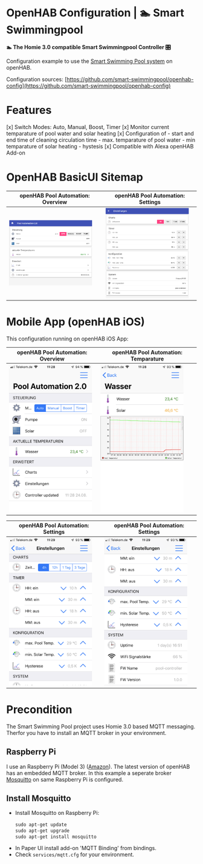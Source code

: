 # OpenHAB Configuration | 🏊 Smart Swimmingpool 

**🏊 The Homie 3.0 compatible Smart Swimmingpool Controller 🎛️**

Configuration example to use the [Smart Swimming Pool system](https://smart-swimmingpool.github.io/smart-swimmingpool/) on openHAB.

Configuration sources: [https://github.com/smart-swimmingpool/openhab-config](https://github.com/smart-swimmingpool/openhab-config)

# Features

[x] Switch Modes: Auto, Manual, Boost, Timer
[x] Monitor current temparature of pool water and solar heating
[x] Configuration of
    - start and end time of cleaning circulation time
    - max. temparature of pool water
    - min temparature of solar heating 
    - hystesis
[x] Compatible with Alexa openHAB Add-on

# OpenHAB BasicUI Sitemap

| openHAB Pool Automation: Overview            | openHAB Pool Automation: Settings         |
|----------------------------------------------|----------------------------------------------|
| <img alt="openHAB Pool Automation overview" src="openhab-basicui-overview.png"  width="220">  | <img alt="openHAB Pool Automation temperature" src="openhab-basicui-settings.png"  width="220"> |

# Mobile App (openHAB iOS)

This configuration running on openHAB iOS App:

| openHAB Pool Automation: Overview            | openHAB Pool Automation: Temparature         |
|----------------------------------------------|----------------------------------------------|
| <img alt="openHAB Pool Automation overview" src="openhab-pool-automation-overview.png"  width="220">  | <img alt="openHAB Pool Automation temperature" src="openhab-pool-automation-temparature.png"  width="220"> |


| openHAB Pool Automation: Settings            | openHAB Pool Automation: Settings            |
|----------------------------------------------|----------------------------------------------|
| <img alt="openHAB Pool Automation settings" src="openhab-pool-automation-settings-1.png" width="220"> | <img alt="openHAB Pool Automation settings" src="openhab-pool-automation-settings-2.png" width="220"> |



# Precondition

The Smart Swimming Pool project uses Homie 3.0 based MQTT messaging. Therfor you have to install 
an MQTT broker in your environment.

## Raspberry Pi

I use an Raspberry Pi (Model 3) ([Amazon](https://amzn.to/2NnqwDQ)). The latest version of openHAB has an embedded MQTT broker. In this example a seperate broker [Mosquitto](https://mosquitto.org/) on same Raspberry Pi is configured.

## Install Mosquitto

- Install Mosquitto on Raspberry Pi:
  ``` 
  sudo apt-get update
  sudo apt-get upgrade
  sudo apt-get install mosquitto
  ```
- In Paper UI install add-on 'MQTT Binding' from bindings.
- Check `services/mqtt.cfg` for your environment.
